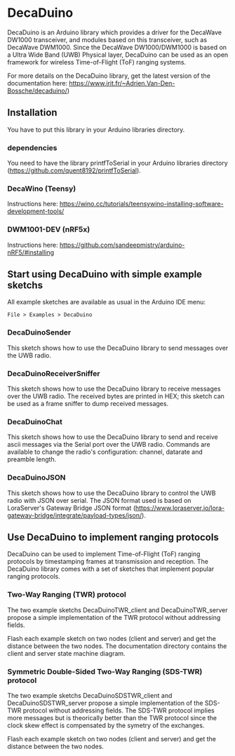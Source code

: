 # DecaDuino

DecaDuino is an Arduino library which provides a driver for the DecaWave DW1000
transceiver, and modules based on this transceiver, such as DecaWave DWM1000.
Since the DecaWave DW1000/DWM1000 is based on a Ultra Wide Band (UWB) Physical
layer, DecaDuino can be used as an open framework for wireless Time-of-Flight
(ToF) ranging systems.

For more details on the DecaDuino library, get the latest version of the
documentation here: https://www.irit.fr/~Adrien.Van-Den-Bossche/decaduino/)

## Installation
You have to put this library in your Arduino libraries directory.

### dependencies
You need to have the library printfToSerial in your Arduino libraries directory (https://github.com/quent8192/printfToSerial).

### DecaWino (Teensy)

Instructions here: https://wino.cc/tutorials/teensywino-installing-software-development-tools/

### DWM1001-DEV (nRF5x)

Instructions here: https://github.com/sandeepmistry/arduino-nRF5/#installing

## Start using DecaDuino with simple example sketchs
All example sketches are available as usual in the Arduino IDE menu: 
```
File > Examples > DecaDuino
```

### DecaDuinoSender

This sketch shows how to use the DecaDuino library to send messages over the UWB
radio.

### DecaDuinoReceiverSniffer

This sketch shows how to use the DecaDuino library to receive messages over the
UWB radio. The received bytes are printed in HEX; this sketch can be used as a
frame sniffer to dump received messages.

### DecaDuinoChat

This sketch shows how to use the DecaDuino library to send and receive ascii
messages via the Serial port over the UWB radio. Commands are available to
change the radio's configuration: channel, datarate and preamble length.

### DecaDuinoJSON

This sketch shows how to use the DecaDuino library to control the UWB radio
with JSON over serial. The JSON format used is based on LoraServer's Gateway
Bridge JSON format (https://www.loraserver.io/lora-gateway-bridge/integrate/payload-types/json/).

## Use DecaDuino to implement ranging protocols

DecaDuino can be used to implement Time-of-Flight (ToF) ranging protocols
by timestamping frames at transmission and reception. The DecaDuino library
comes with a set of sketches that implement popular ranging protocols.

### Two-Way Ranging (TWR) protocol

The two example sketchs DecaDuinoTWR_client and DecaDuinoTWR_server propose a
simple implementation of the TWR protocol without addressing fields. 

Flash each example sketch on two nodes (client and server) and get the distance
between the two nodes. The documentation directory contains the client and
server state machine diagram.

### Symmetric Double-Sided Two-Way Ranging (SDS-TWR) protocol

The two example sketchs DecaDuinoSDSTWR_client and DecaDuinoSDSTWR_server
propose a simple implementation of the SDS-TWR protocol without addressing
fields. The SDS-TWR protocol implies more messages but is theorically better
than the TWR protocol since the clock skew effect is compensated by the
symetry of the exchanges. 

Flash each example sketch on two nodes (client and server) and get the distance
between the two nodes.

